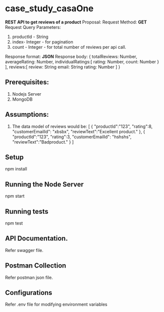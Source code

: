 
# case_study_casaOne
**REST API to get reviews of a product**
Proposal:
Request Method: **GET**
Request Query Parameters:
1) productId - String
2) index- Integer - for pagination
3) count - Integer - for total number of reviews per api call.

Response format: **JSON**
 Response body:
 {
totalReviews: Number,
averageRating: Number,
individualRatings:[
rating: Number,
count: Number
}
],
reviews:[
review: String
email: String
rating: Number
]
}

## Prerequisites:
1) Nodejs Server
2) MongoDB

 ## Assumptions:
 1) The data model of reviews would be:
 [
 {
"productId":"123",
"rating":8,
"customerEmailId": "xbsbx",
"reviewText":"Excellent product."
},
 {
"productId":"123",
"rating":3,
"customerEmailId": "hshshs",
"reviewText":"Badproduct."
}
]

## Setup
npm install

## Running the Node Server
npm start

## Running tests
npm test

## API Documentation.
Refer swagger file.

## Postman Collection
Refer postman json file.

## Configurations
Refer .env file for modifying environment variables
